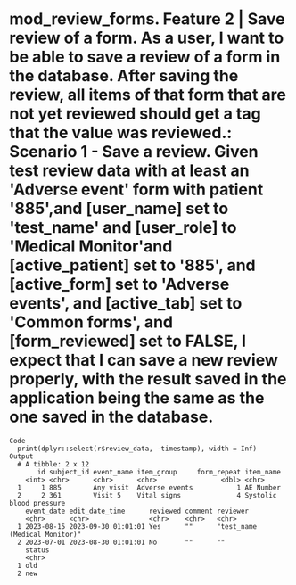 # mod_review_forms. Feature 2 | Save review of a form. As a user, I want to be able to save a review of a form in the database. After saving the review, all items of that form that are not yet reviewed should get a tag that the value was reviewed.: Scenario 1 - Save a review. Given test review data with at least an 'Adverse event' form with patient '885',and [user_name] set to 'test_name' and [user_role] to 'Medical Monitor'and [active_patient] set to '885', and [active_form] set to 'Adverse events', and [active_tab] set to 'Common forms', and [form_reviewed] set to FALSE, I expect that I can save a new review properly, with the result saved in the application being the same as the one saved in the database.

    Code
      print(dplyr::select(r$review_data, -timestamp), width = Inf)
    Output
      # A tibble: 2 x 12
           id subject_id event_name item_group     form_repeat item_name              
        <int> <chr>      <chr>      <chr>                <dbl> <chr>                  
      1     1 885        Any visit  Adverse events           1 AE Number              
      2     2 361        Visit 5    Vital signs              4 Systolic blood pressure
        event_date edit_date_time      reviewed comment reviewer                     
        <chr>      <chr>               <chr>    <chr>   <chr>                        
      1 2023-08-15 2023-09-30 01:01:01 Yes      ""      "test_name (Medical Monitor)"
      2 2023-07-01 2023-08-30 01:01:01 No       ""      ""                           
        status
        <chr> 
      1 old   
      2 new   

